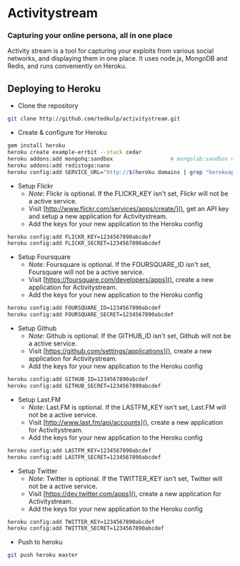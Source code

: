 # Activitystream

### Capturing your online persona, all in one place

Activity stream is a tool for capturing your exploits from various social
networks, and displaying them in one place. It uses node.js, MongoDB and Redis, and
runs conveniently on Heroku.

Deploying to Heroku
-------------------

  * Clone the repository

```bash
git clone http://github.com/tedkulp/activitystream.git
```

  * Create & configure for Heroku

```bash
gem install heroku
heroku create example-errbit --stack cedar
heroku addons:add mongohq:sandbox                  # mongolab:sandbox works too
heroku addons:add redistogo:nano
heroku config:add SERVICE_URL="http://$(heroku domains | grep "herokuapp.com")"
```

  * Setup Flickr
    * *Note*: Flickr is optional. If the FLICKR_KEY isn't set, Flickr will not
      be a active service.
    * Visit [http://www.flickr.com/services/apps/create/](), get an API key and
      setup a new application for Activitystream.
    * Add the keys for your new application to the Heroku config

```bash
heroku config:add FLICKR_KEY=1234567890abcdef
heroku config:add FLICKR_SECRET=1234567890abcdef
```

  * Setup Foursquare
    * *Note*: Foursquare is optional. If the FOURSQUARE_ID isn't set,
      Foursquare will not be a active service.
    * Visit [https://foursquare.com/developers/apps](), create a new
      application for Activitystream.
    * Add the keys for your new application to the Heroku config

```bash
heroku config:add FOURSQUARE_ID=1234567890abcdef
heroku config:add FOURSQUARE_SECRET=1234567890abcdef
```

  * Setup Github
    * *Note*: Github is optional. If the GITHUB_ID isn't set,
      Github will not be a active service.
    * Visit [https://github.com/settings/applications](), create a new
      application for Activitystream.
    * Add the keys for your new application to the Heroku config

```bash
heroku config:add GITHUB_ID=1234567890abcdef
heroku config:add GITHUB_SECRET=1234567890abcdef
```

  * Setup Last.FM
    * *Note*: Last.FM is optional. If the LASTFM_KEY isn't set,
      Last.FM will not be a active service.
    * Visit [http://www.last.fm/api/accounts](), create a new
      application for Activitystream.
    * Add the keys for your new application to the Heroku config

```bash
heroku config:add LASTFM_KEY=1234567890abcdef
heroku config:add LASTFM_SECRET=1234567890abcdef
```

  * Setup Twitter
    * *Note*: Twitter is optional. If the TWITTER_KEY isn't set,
      Twitter will not be a active service.
    * Visit [https://dev.twitter.com/apps](), create a new
      application for Activitystream.
    * Add the keys for your new application to the Heroku config

```bash
heroku config:add TWITTER_KEY=1234567890abcdef
heroku config:add TWITTER_SECRET=1234567890abcdef
```

  * Push to heroku

```bash
git push heroku master
```
